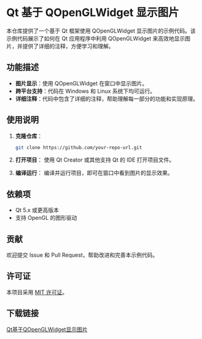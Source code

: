 # Qt 基于 QOpenGLWidget 显示图片

本仓库提供了一个基于 Qt 框架使用 QOpenGLWidget 显示图片的示例代码。该示例代码展示了如何在 Qt 应用程序中利用 QOpenGLWidget 来高效地显示图片，并提供了详细的注释，方便学习和理解。

## 功能描述

- **图片显示**：使用 QOpenGLWidget 在窗口中显示图片。
- **跨平台支持**：代码在 Windows 和 Linux 系统下均可运行。
- **详细注释**：代码中包含了详细的注释，帮助理解每一部分的功能和实现原理。

## 使用说明

1. **克隆仓库**：
   ```bash
   git clone https://github.com/your-repo-url.git
   ```

2. **打开项目**：
   使用 Qt Creator 或其他支持 Qt 的 IDE 打开项目文件。

3. **编译运行**：
   编译并运行项目，即可在窗口中看到图片的显示效果。

## 依赖项

- Qt 5.x 或更高版本
- 支持 OpenGL 的图形驱动

## 贡献

欢迎提交 Issue 和 Pull Request，帮助改进和完善本示例代码。

## 许可证

本项目采用 [MIT 许可证](LICENSE)。

## 下载链接

[Qt基于QOpenGLWidget显示图片](https://pan.quark.cn/s/8375926f3447)